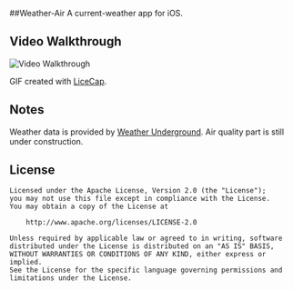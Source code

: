 ##Weather-Air
A current-weather app for iOS. 

## Video Walkthrough 


<img src='http://i.imgur.com/Si3zdCh.gif' title='Video Walkthrough' width='' alt='Video Walkthrough' />

GIF created with [LiceCap](http://www.cockos.com/licecap/).


## Notes

Weather data is provided by [Weather Underground](http://www.wunderground.com).
Air quality part is still under construction.

## License

    Licensed under the Apache License, Version 2.0 (the "License");
    you may not use this file except in compliance with the License.
    You may obtain a copy of the License at

        http://www.apache.org/licenses/LICENSE-2.0

    Unless required by applicable law or agreed to in writing, software
    distributed under the License is distributed on an "AS IS" BASIS,
    WITHOUT WARRANTIES OR CONDITIONS OF ANY KIND, either express or implied.
    See the License for the specific language governing permissions and
    limitations under the License.
